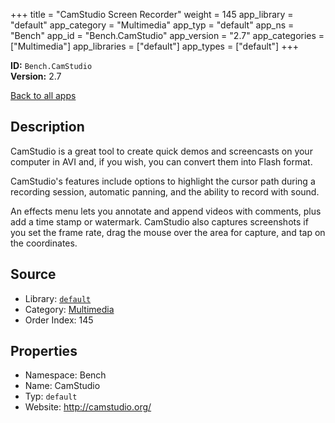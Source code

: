 ﻿+++
title = "CamStudio Screen Recorder"
weight = 145
app_library = "default"
app_category = "Multimedia"
app_typ = "default"
app_ns = "Bench"
app_id = "Bench.CamStudio"
app_version = "2.7"
app_categories = ["Multimedia"]
app_libraries = ["default"]
app_types = ["default"]
+++

**ID:** `Bench.CamStudio`  
**Version:** 2.7  
<!--more-->

[Back to all apps](/apps/)

## Description
CamStudio is a great tool to create quick demos and screencasts on your computer
in AVI and, if you wish, you can convert them into Flash format.

CamStudio's features include options to highlight the cursor path during a
recording session, automatic panning, and the ability to record with sound.

An effects menu lets you annotate and append videos with comments,
plus add a time stamp or watermark. CamStudio also captures screenshots
if you set the frame rate, drag the mouse over the area for capture,
and tap on the coordinates.

## Source

* Library: [`default`](/app_libraries/default)
* Category: [Multimedia](/app_categories/multimedia)
* Order Index: 145

## Properties

* Namespace: Bench
* Name: CamStudio
* Typ: `default`
* Website: <http://camstudio.org/>

